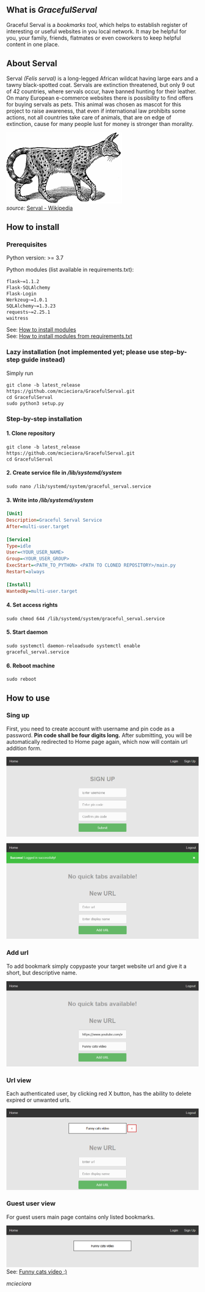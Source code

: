 <h2>What is <i>GracefulServal</i></h2>  
Graceful Serval is a <i>bookmarks tool</i>, which helps to establish register of interesting or useful websites in you local network. It may be helpful for you, your family, friends, flatmates or even coworkers to keep helpful content in one place.  
  
<h2>About Serval</h2>  
Serval <i>(Felis serval)</i> is a long-legged African wildcat having large ears and a tawny black-spotted coat. Servals are extinction threatened, but only 9 out of 42 countries, where servals occur, have banned hunting for their leather.
On many European e-commerce websites there is possibility to find offers for buying servals as pets.
This animal was chosen as mascot for this project to raise awareness, that even if international law prohibits some actions, not all countries take care of animals, that are on edge of extinction, cause for many people lust for money is stronger than morality.
  
![alt text](doc/serval.PNG)\
<i>source:</i> [Serval - Wikipedia](https://en.wikipedia.org/wiki/Serval)
<h2>How to install</h2>
<h3>Prerequisites</h3>  
Python version: >= 3.7
  
Python modules (list available in requirements.txt):  
```
flask~=1.1.2  
Flask-SQLAlchemy  
Flask-Login  
Werkzeug~=1.0.1  
SQLAlchemy~=1.3.23  
requests~=2.25.1  
waitress  
```
  
See: [How to install modules](https://packaging.python.org/tutorials/installing-packages/#use-pip-for-installing) \
See: [How to install modules from requirements.txt](https://packaging.python.org/tutorials/installing-packages/#requirements-files)  
  
  
<h3>Lazy installation (not implemented yet; please use step-by-step guide instead)</h3>  
Simply run  
 
```
git clone -b latest_release https://github.com/mcieciora/GracefulServal.git
cd GracefulServal
sudo python3 setup.py
```  
  
<h3>Step-by-step installation</h3>  
<h4>1. Clone repository</h4>  

```
git clone -b latest_release https://github.com/mcieciora/GracefulServal.git
cd GracefulServal
```
<h4>2. Create service file in <i>/lib/systemd/system</i></h4>  

```
sudo nano /lib/systemd/system/graceful_serval.service
```

<h4>3. Write into <i>/lib/systemd/system</i></h4>  

```ini  
[Unit]  
Description=Graceful Serval Service  
After=multi-user.target  
  
[Service]  
Type=idle  
User=<YOUR_USER_NAME>  
Group=<YOUR_USER_GROUP>  
ExecStart=<PATH_TO_PYTHON> <PATH TO CLONED REPOSITORY>/main.py  
Restart=always  
  
[Install]  
WantedBy=multi-user.target  
```  
<h4>4. Set access rights</h4>  

```
sudo chmod 644 /lib/systemd/system/graceful_serval.service
```  
<h4>5. Start daemon </h4>  

```
sudo systemctl daemon-reloadsudo systemctl enable graceful_serval.service
```  
<h4>6. Reboot machine</h4>  

```
sudo reboot
```  
<h2>How to use</h2>  
<h3>Sing up</h3>  
  
First, you need to create account with username and pin code as a password. <b>Pin code shall be four digits long.</b> After submitting, you will be automatically redirected to Home page again, which now will contain url addition form.  
  
![alt text](doc/singup.PNG)  
  
![alt text](doc/main.PNG)  
  
  
<h3>Add url</h3>  
  
To add bookmark simply copypaste your target website url and give it a short, but descriptive name.  
  
![alt text](doc/add_url.PNG)
  
<h3>Url view</h3>  
  
Each authenticated user, by clicking red X button, has the ability to delete expired or unwanted urls.  
  
![alt text](doc/url_added.PNG)  
  
<h3>Guest user view</h3>  
  
For guest users main page contains only listed bookmarks.  
  
![alt text](doc/user_view.PNG)  
See: [Funny cats video ;)](https://www.youtube.com/watch?v=eX2qFMC8cFo)
  
<i>mcieciora</i>
